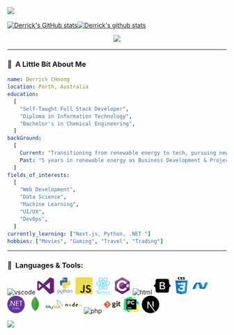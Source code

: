 <img src="https://capsule-render.vercel.app/api?type=waving&height=250&section=header&text=Derrick%20Choong&fontSize=80&fontColor=FFFFFF&color=0:000000,100:0000FF">

[![Derrick's GitHub stats](https://github-readme-stats.vercel.app/api?username=DerrickCGT)](https://github.com/DerrickCGT/github-readme-stats)[![Derrick's github stats](https://github-readme-stats.vercel.app/api/top-langs/?username=DerrickCGT&show_icons=true&hide_border=true&title_color=004386&icon_color=004386&layout=compact)](https://github.com/DerrickCGT)

<p align="center">
    <a href="https://hits.seeyoufarm.com"><img src="https://hits.seeyoufarm.com/api/count/incr/badge.svg?url=https%3A%2F%2Fgithub.com%2FDerrickCGT&count_bg=%2379C83D&title_bg=%23555555&icon=&icon_color=%23E7E7E7&title=Views&edge_flat=false"/></a>
</p>

---

### 👨 &nbsp;A Little Bit About Me

```yaml
name: Derrick CHoong
location: Perth, Australia
education:
  [
    "Self-Taught Full Stack Developer",
    "Diploma in Information Technology",
    "Bachelor's in Chemical Engineering",
  ]
backGround:
  [
    Current: "Transitioning from renewable energy to tech, pursuing new career as a software developer.",
    Past: "5 years in renewable energy as Business Development & Project Manager."
  ]
fields_of_interests:
  [
    "Web Development",
    "Data Science",
    "Machine Learning",
    "UI/UX",    
    "DevOps",
  ]  
currently_learning: ["Next.js, Python, .NET "]
hobbies: ["Movies", "Gaming", "Travel", "Trading"]
```
---

### 🚀 &nbsp;Languages & Tools:
<p align="left">
<img src="https://cdn.jsdelivr.net/gh/devicons/devicon/icons/vscode/vscode-original.svg" alt="vscode" width="40" height="40"/>
<img src="https://github.com/devicons/devicon/blob/master/icons/visualstudio/visualstudio-plain.svg" alt="Visual Studio" width="40" height="40"/>
<img src="https://raw.githubusercontent.com/devicons/devicon/master/icons/python/python-original-wordmark.svg" alt="python" width="40" height="40" />
<img src="https://raw.githubusercontent.com/devicons/devicon/master/icons/javascript/javascript-original.svg" alt="javascript" width="40" height="40" />
<img src="https://raw.githubusercontent.com/devicons/devicon/master/icons/react/react-original-wordmark.svg" alt="react" width="40" height="40" />
<img src="https://github.com/devicons/devicon/blob/master/icons/csharp/csharp-original.svg" alt="C-Sharp" width="40" height="40"/>
<img src="https://cdn.jsdelivr.net/gh/devicons/devicon/icons/html5/html5-original.svg" alt="html" width="40" height="40"/>
<img src="https://raw.githubusercontent.com/devicons/devicon/master/icons/bootstrap/bootstrap-plain.svg" alt="bootstrap" width="40" height="40" />
<img src="https://raw.githubusercontent.com/devicons/devicon/master/icons/css3/css3-original-wordmark.svg" alt="css3" width="40" height="40" />
<img src="https://github.com/devicons/devicon/blob/master/icons/dot-net/dot-net-original.svg" alt="Dot-Net" width="40" height="40"/>
<img src="https://github.com/devicons/devicon/blob/master/icons/dotnetcore/dotnetcore-original.svg" alt="Dot-Net-Core" width="40"height="40"/>
<img src="https://raw.githubusercontent.com/devicons/devicon/master/icons/mongodb/mongodb-original.svg" alt="mongodb" width="40" height="40" />
<img src="https://raw.githubusercontent.com/devicons/devicon/master/icons/mysql/mysql-original-wordmark.svg" alt="mysql" width="40" height="40" />
<img src="https://raw.githubusercontent.com/devicons/devicon/master/icons/nodejs/nodejs-original-wordmark.svg" alt="nodejs" width="40" height="40" />
<img src="https://cdn.jsdelivr.net/gh/devicons/devicon/icons/php/php-original.svg" alt="php" width="40" height="40"/>
<img src="https://github.com/devicons/devicon/blob/master/icons/git/git-original-wordmark.svg" alt="Git" width="40" height="40"/>
<img src="https://github.com/devicons/devicon/blob/master/icons/pycharm/pycharm-original.svg" alt="PyCharm" width="40" height="40"/>
<img src="https://github.com/devicons/devicon/blob/master/icons/nextjs/nextjs-original.svg" alt="Next-JS" width="40" height="40"/>
</p>

<!--
This repository because its `README.md` (this file) appears on your GitHub profile.

Here are some ideas to get you started:

- 🔭 I’m currently working on ...
- 🌱 I’m currently learning ...
- 👯 I’m looking to collaborate on ...
- 🤔 I’m looking for help with ..

**DerrickCGT/DerrickCGT** is a ✨ _special_ ✨.
- 💬 Ask me about ...
- 📫 How to reach me: ...
- 😄 Pronouns: ...
- ⚡ Fun fact: ...
-->

<img src="https://capsule-render.vercel.app/api?type=waving&height=100&section=footer&color=0:000000,100:0000FF">
